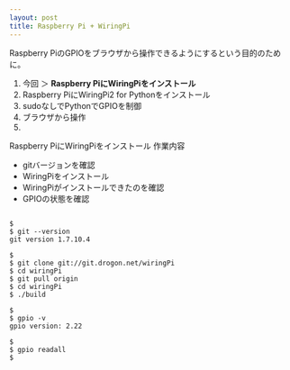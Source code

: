 ```yaml
---
layout: post
title: Raspberry Pi + WiringPi
---
```

Raspberry PiのGPIOをブラウザから操作できるようにするという目的のために。

1. 今回 ＞ __Raspberry PiにWiringPiをインストール__
2. Raspberry PiにWiringPi2 for Pythonをインストール
3. sudoなしでPythonでGPIOを制御
4. ブラウザから操作
5. 


Raspberry PiにWiringPiをインストール 作業内容

+ gitバージョンを確認
+ WiringPiをインストール
+ WiringPiがインストールできたのを確認
+ GPIOの状態を確認


```

$
$ git --version
git version 1.7.10.4

$
$ git clone git://git.drogon.net/wiringPi
$ cd wiringPi
$ git pull origin
$ cd wiringPi
$ ./build

$
$ gpio -v
gpio version: 2.22

$
$ gpio readall
$


```

